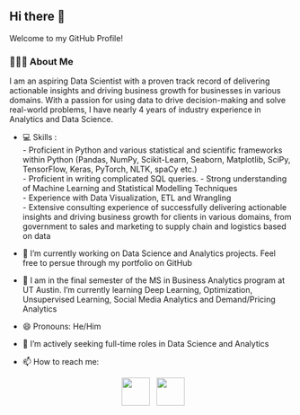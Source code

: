 <h2> Hi there 👋  </h2>
Welcome to my GitHub Profile!
<h3> 👨🏻‍💻 About Me </h3>

I am an aspiring Data Scientist with a proven track record of delivering actionable insights and driving business growth for businesses in various domains. With a passion for using data to drive decision-making and solve real-world problems, I have nearly 4 years of industry experience in Analytics and Data Science.
- 💻 Skills :  
       - Proficient in Python and various statistical and scientific frameworks within Python (Pandas, NumPy, Scikit-Learn, Seaborn, Matplotlib, SciPy, TensorFlow, Keras, PyTorch, NLTK, spaCy              etc.)  
       - Proficient in writing complicated SQL queries.
       - Strong understanding of Machine Learning and Statistical Modelling Techniques   
       - Experience with Data Visualization, ETL and Wrangling   
       - Extensive consulting experience of successfully delivering actionable insights and driving business growth for clients in various domains, from government to            sales and marketing to supply chain and logistics based on data
       
  
- 🔭 I’m currently working on Data Science and Analytics projects. Feel free to persue through my portfolio on GitHub
- 🌱 I am in the final semester of the MS in Business Analytics program at UT Austin. I’m currently learning Deep Learning, Optimization, Unsupervised Learning, Social Media Analytics and Demand/Pricing Analytics
- 😄 Pronouns: He/Him
- 👯 I’m actively seeking full-time roles in Data Science and Analytics
- 📫 How to reach me: 
<p align="center">  
&nbsp; <a href="https://www.linkedin.com/in/parthiv-borgohain/" target="_blank" rel="noopener noreferrer"><img src="https://img.icons8.com/plasticine/100/000000/linkedin.png" width="50" /></a>
&nbsp; <a href="mailto:parthiv.borgohain@utexas.edu" target="_blank" rel="noopener noreferrer"><img src="https://img.icons8.com/plasticine/100/000000/gmail.png"  width="50" /></a>
</p>
